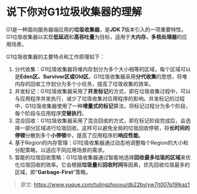 # 说下你对G1垃圾收集器的理解

G1是一种面向服务器端应用的**垃圾收集器**，是**JDK 7**版本引入的一项重要特性。G1垃圾收集器以实现**低延迟**和**高吞吐量**为目标，适用于**大内存、多核处理器**的应用场景。

G1垃圾收集器的主要特点和工作原理如下：

1. 分代收集：G1垃圾收集器将堆内存划分为多个大小相等的区域，每个区域可以是**Eden区、Survivor区或Old区**。G1垃圾收集器采用**分代收集**的思想，将堆内存的回收工作划分为多个小任务，提高了垃圾收集的效率。
2. 并发标记：G1垃圾收集器采用了**并发标记**的方式，即在垃圾收集过程中，可以与应用程序并发执行，减少了垃圾收集对应用程序的影响。并发标记的过程中，G1垃圾收集器使用了一种**增量式的标记**算法，将标记过程分为多个阶段，每个阶段与应用程序**交替执行**。
3. 混合回收：G1垃圾收集器采用了混合回收的方式，即在标记阶段完成后，会选择一部分区域进行垃圾回收。这样可以避免全局的垃圾回收停顿，将**长时间的停顿**分散到多个**小停顿**中，提高了应用程序的**响应性能**。
4. 基于Region的内存管理：G1垃圾收集器通过动态地调整每个Region的大小和分配策略，以适应不同应用场景的需求。
5. 智能的垃圾回收策略：G1垃圾收集器通过智能地选择**回收最多垃圾的区域**来优化垃圾回收的效率。它会根据**垃圾量**和**回收时间**等因素，优先回收垃圾最多的区域，即“**Garbage-First**”策略。



  
 



> 原文: <https://www.yuque.com/tulingzhouyu/db22bv/yw7it007q19lkaz1>